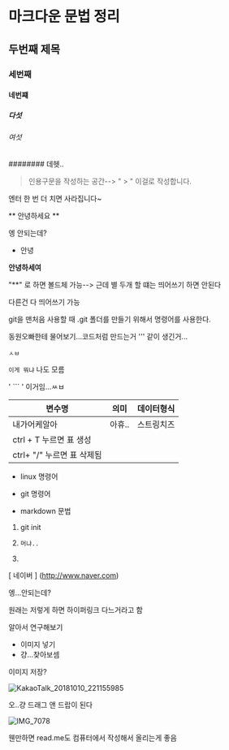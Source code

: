 # 마크다운 문법 정리

## 두번째 제목

### 세번째

#### 네번쨰

##### 다섯

###### 여섯

######## 데헷..

> 인용구문을 작성하는 공간--> " > " 이걸로  작성합니다.

엔터 한 번 더 치면 사라집니다~

** 안녕하세요 **

엥 안되는데?

* 안녕

**안녕하세여**

"**" 로 하면 볼드체 가능--> 근데 별 두개 할 떄는 띄어쓰기 하면 안된다

다른건 다 띄어쓰기 가능

git을 맨처음 사용할 때 .git 폴더를 만들기 위해서 명령어를 사용한다.

동원오빠한테 물어보기...코드처럼 만드는거 ''' 같이 생긴거...

``` 이거임
ㅅㅂ

```

``` 이게 뭐냐 ``` 나도 모름

' ``` ' 이거임...ㅆㅂ

| 변수명                     | 의미   | 데이터형식 |
| -------------------------- | ------ | ---------- |
| 내가어케알아               | 아휴.. | 스트링치즈 |
| ctrl + T 누르면 표 생성    |        |            |
| ctrl+ "/" 누르면 표 삭제됨 |        |            |

* linux 명령어

  

* git 명령어

* markdown 문법



1. git init

2. ``` git add
   머냐..
   ```

3. 

[  네이버  ] (http://www.naver.com)

엥...안되는데?

원래는 저렇게 하면 하이퍼링크 다느거라고 함

알아서 연구해보기



* 이미지 넣기
* 걍...찾아보셈

이미지 저장?

![KakaoTalk_20181010_221155985](D:\다운로드\KakaoTalk_20181010_221155985.jpg)

오..걍 드래그 앤 드랍이 된다

![IMG_7078](mymarkdown.assets/IMG_7078.jpg)

웬만하면 read.me도 컴퓨터에서 작성해서 올리는게 좋음

